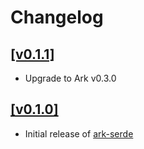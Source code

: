 # Changelog

## [[v0.1.1]](https://github.com/mlange-42/arche/compare/v0.1.0...v0.1.1)

- Upgrade to Ark v0.3.0

## [[v0.1.0]](https://github.com/mlange-42/ark-serde/commits/v0.1.0/)

- Initial release of [ark-serde](https://github.com/mlange-42/ark-serde)
